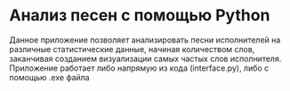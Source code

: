 # Анализ песен с помощью Python
Данное приложение позволяет анализировать песни исполнителей на различные статистические данные, начиная количеством слов, заканчивая созданием визуализации самых частых слов исполнителя.
Приложение работает либо напрямую из кода (interface.py), либо с помощью .exe файла
